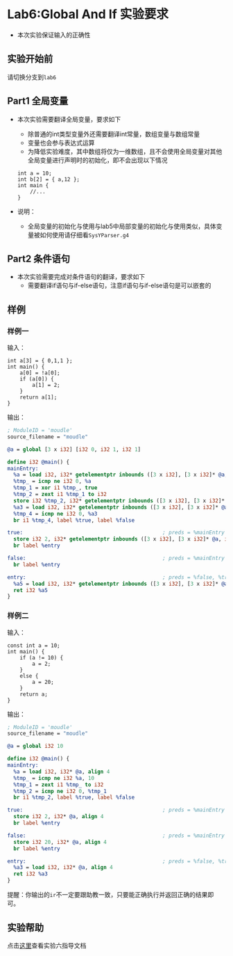 # Lab6:Global And If 实验要求

- 本次实验保证输入的正确性

## 实验开始前

请切换分支到`lab6`

## Part1 全局变量
- 本次实验需要翻译全局变量，要求如下
    - 除普通的int类型变量外还需要翻译int常量，数组变量与数组常量
    - 变量也会参与表达式运算
    - 为降低实验难度，其中数组将仅为一维数组，且不会使用全局变量对其他全局变量进行声明时的初始化，即不会出现以下情况
    ```SysY
    int a = 10;
    int b[2] = { a,12 };
    int main {
        //...
    }
    ```

- 说明：

    - 全局变量的初始化与使用与lab5中局部变量的初始化与使用类似，具体变量被如何使用请仔细看`SysYParser.g4`

## Part2 条件语句
- 本次实验需要完成对条件语句的翻译，要求如下
    - 需要翻译if语句与if-else语句，注意if语句与if-else语句是可以嵌套的

## 样例

### 样例一

输入：

```SysY
int a[3] = { 0,1,1 };
int main() {
    a[0] = !a[0];
    if (a[0]) {
        a[1] = 2;
    }
    return a[1];
}
```

输出：

```LLVM IR
; ModuleID = 'moudle'
source_filename = "moudle"

@a = global [3 x i32] [i32 0, i32 1, i32 1]

define i32 @main() {
mainEntry:
  %a = load i32, i32* getelementptr inbounds ([3 x i32], [3 x i32]* @a, i32 0, i32 0), align 4
  %tmp_ = icmp ne i32 0, %a
  %tmp_1 = xor i1 %tmp_, true
  %tmp_2 = zext i1 %tmp_1 to i32
  store i32 %tmp_2, i32* getelementptr inbounds ([3 x i32], [3 x i32]* @a, i32 0, i32 0), align 4
  %a3 = load i32, i32* getelementptr inbounds ([3 x i32], [3 x i32]* @a, i32 0, i32 0), align 4
  %tmp_4 = icmp ne i32 0, %a3
  br i1 %tmp_4, label %true, label %false

true:                                             ; preds = %mainEntry
  store i32 2, i32* getelementptr inbounds ([3 x i32], [3 x i32]* @a, i32 0, i32 1), align 4
  br label %entry

false:                                            ; preds = %mainEntry
  br label %entry

entry:                                            ; preds = %false, %true
  %a5 = load i32, i32* getelementptr inbounds ([3 x i32], [3 x i32]* @a, i32 0, i32 1), align 4
  ret i32 %a5
}

```

### 样例二

输入：

```SysY
const int a = 10;
int main() {
    if (a != 10) {
        a = 2;
    }
    else {
        a = 20;
    }
    return a;
}
```

输出：

```LLVM IR
; ModuleID = 'moudle'
source_filename = "moudle"

@a = global i32 10

define i32 @main() {
mainEntry:
  %a = load i32, i32* @a, align 4
  %tmp_ = icmp ne i32 %a, 10
  %tmp_1 = zext i1 %tmp_ to i32
  %tmp_2 = icmp ne i32 0, %tmp_1
  br i1 %tmp_2, label %true, label %false

true:                                             ; preds = %mainEntry
  store i32 2, i32* @a, align 4
  br label %entry

false:                                            ; preds = %mainEntry
  store i32 20, i32* @a, align 4
  br label %entry

entry:                                            ; preds = %false, %true
  %a3 = load i32, i32* @a, align 4
  ret i32 %a3
}
```

提醒：你输出的`ir`不一定要跟助教一致，只要能正确执行并返回正确的结果即可。

## 实验帮助
点击[这里](lab6-global-and-if/help.md)查看实验六指导文档
